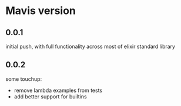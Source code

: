 # Mavis version

## 0.0.1

initial push, with full functionality across most of elixir standard library

## 0.0.2

some touchup:
- remove lambda examples from tests
- add better support for builtins